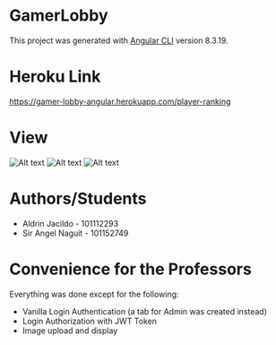 # GamerLobby

This project was generated with [Angular CLI](https://github.com/angular/angular-cli) version 8.3.19.

# Heroku Link
https://gamer-lobby-angular.herokuapp.com/player-ranking

# View
![Alt text](images/GamerLobby.PNG?raw=true)
![Alt text](images/GamerLobby1.PNG?raw=true)
![Alt text](images/GamerLobby2.PNG?raw=true)

# Authors/Students
- Aldrin Jacildo - 101112293
- Sir Angel Naguit - 101152749

# Convenience for the Professors
Everything was done except for the following:
- Vanilla Login Authentication (a tab for Admin was created instead)
- Login Authorization with JWT Token
- Image upload and display


